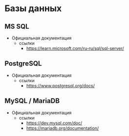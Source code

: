 # Базы данных

## MS SQL

* Официальная документация
  * ссылки
    * https://learn.microsoft.com/ru-ru/sql/sql-server/

## PostgreSQL

* Официальная документация
  * ссылки
    * https://www.postgresql.org/docs/

## MySQL / MariaDB

* Официальная документация
  * ссылки
    * https://dev.mysql.com/doc/
    * https://mariadb.org/documentation/
